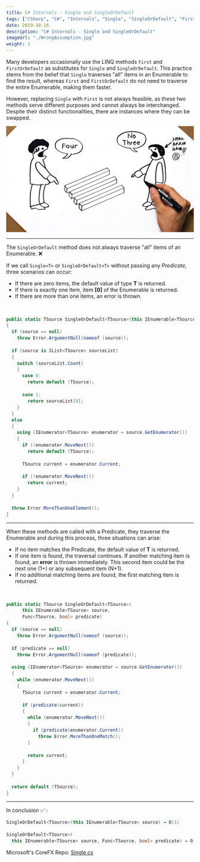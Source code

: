 ```yaml
---
title: C# Internals - Single and SingleOrDefault
tags: ["CSharp", "C#", "Internals", "Single", "SingleOrDefault", "First", "FirstOrDefault"]
date: 2019-10-16
description: "C# Internals - Single and SingleOrDefault"
imageUrl: "./WrongAssumption.jpg"
weight: 1
---
```


Many developers occasionally use the LINQ methods `First` and `FirstOrDefault` as substitutes for `Single` and `SingleOrDefault`. This practice stems from the belief that `Single` traverses "all" items in an Enumerable to find the result, whereas `First` and `FirstOrDefault` do not need to traverse the entire Enumerable, making them faster.

However, replacing `Single` with `First` is not always feasible, as these two methods serve different purposes and cannot always be interchanged. Despite their distinct functionalities, there are instances where they can be swapped.

![Wrong Assumptions](./WrongAssumption.jpg)

---
The `SingleOrDefault` method does not always traverse "all" items of an Enumerable. ❌

If we call `Single<T>` or `SingleOrDefault<T>` without passing any *Predicate*, three scenarios can occur:

 - If there are zero items, the default value of type **T** is returned.
 - If there is exactly one item, item **[0]** of the Enumerable is returned.
 - If there are more than one items, an error is thrown.

<br>

```csharp
public static TSource SingleOrDefault<TSource>(this IEnumerable<TSource> source)
{
  if (source == null)
    throw Error.ArgumentNull(nameof (source));
    
  if (source is IList<TSource> sourceList)
  {
    switch (sourceList.Count)
    {
      case 0:
        return default (TSource);
        
      case 1:
        return sourceList[0];
    }
  }
  else
  {
    using (IEnumerator<TSource> enumerator = source.GetEnumerator())
    {
      if (!enumerator.MoveNext())
        return default (TSource);
        
      TSource current = enumerator.Current;
      
      if (!enumerator.MoveNext())
        return current;
    }
  }
  
  throw Error.MoreThanOneElement();
}
```

---

When these methods are called with a Predicate, they traverse the Enumerable and during this process, three situations can arise:

- If no item matches the Predicate, the default value of **T** is returned.
- If one item is found, the traversal continues. If another matching item is found, an **error** is thrown immediately. This second item could be the next one (1+) or any subsequent item (N+1).
- If no additional matching items are found, the first matching item is returned.

<br>

```csharp
public static TSource SingleOrDefault<TSource>(
      this IEnumerable<TSource> source,
      Func<TSource, bool> predicate)
{
  if (source == null)
    throw Error.ArgumentNull(nameof (source));
    
  if (predicate == null)
    throw Error.ArgumentNull(nameof (predicate));
    
  using (IEnumerator<TSource> enumerator = source.GetEnumerator())
  {
    while (enumerator.MoveNext())
    {
      TSource current = enumerator.Current;
      
      if (predicate(current))
      {
        while (enumerator.MoveNext())
        {
          if (predicate(enumerator.Current))
            throw Error.MoreThanOneMatch();
        }
        
        return current;
      }
    }
  }
  
  return default (TSource);
}
```

---

In conclusion ✅ :

```csharp
SingleOrDefault<TSource>(this IEnumerable<TSource> source) → O(1)
    
SingleOrDefault<TSource>(
  this IEnumerable<TSource> source, Func<TSource, bool> predicate) → O(N)
```

Microsoft's CoreFX Repo: [Single.cs](https://github.com/dotnet/corefx/blob/master/src/System.Linq/src/System/Linq/Single.cs)